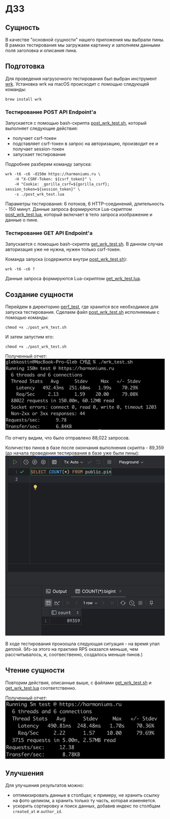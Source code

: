 # ДЗ3

## Сущность
В качестве "основной сущности" нашего приложения мы выбрали пины. В рамках тестирования мы загружаем картинку и заполняем данными поля заголовка и описания пина.

## Подготовка 
Для проведения нагрузочного тестирования был выбран инструмент [wrk](https://github.com/wg/wrk).
Установка wrk на macOS происходит с помощью следующей команды: 
```
brew install wrk
```

### Тестирование POST API Endpoint'а
Запускается с помощью bash-скрипта [post_wrk_test.sh](https://github.com/go-park-mail-ru/2024_1_Harmonica/blob/har-148-add-dbms2/internal/repository/perf_test/post_wrk_test.sh), который выполняет следующие действия:
 - получает csrf-токен
 - подставляет csrf-токен в запрос на авторизацию, производит ее и  получает session-токен
 - запускает тестирование

Подробнее разберем команду запуска:
```
wrk -t6 -c6 -d150m https://harmoniums.ru \
    -H "X-CSRF-Token: ${csrf_token}" \
    -H "Cookie: _gorilla_csrf=${gorilla_csrf}; session_token=${session_token}" \
    -s ./post_wrk_test.lua
```
Параметры тестирования: 6 потоков, 6 HTTP-соединений, длительность - 150 минут. 
Данные запроса формируются Lua-скриптом [post_wrk_test.lua](https://github.com/go-park-mail-ru/2024_1_Harmonica/blob/har-148-add-dbms2/internal/repository/perf_test/post_wrk_test.lua), который включает в тело запроса изображение и данные о пине.

### Тестирование GET API Endpoint'а
Запускается с помощью bash-скрипта [get_wrk_test.sh](https://github.com/go-park-mail-ru/2024_1_Harmonica/blob/har-148-add-dbms2/internal/repository/perf_test/get_wrk_test.sh). В данном случае авторизация уже не нужна, нужен только csrf-токен.

Команда запуска (содержится внутри [post_wrk_test.sh](https://github.com/go-park-mail-ru/2024_1_Harmonica/blob/har-148-add-dbms2/internal/repository/perf_test/post_wrk_test.sh)):
```
wrk -t6 -c6 ?
```
Данные запроса формируются Lua-скриптом [get_wrk_test.lua](https://github.com/go-park-mail-ru/2024_1_Harmonica/blob/har-148-add-dbms2/internal/repository/perf_test/get_wrk_test.lua).

## Создание сущности
Перейдем в директорию [perf_test](https://github.com/go-park-mail-ru/2024_1_Harmonica/tree/har-148-add-dbms2/internal/repository/perf_test), где хранится все необходимое для запуска тестирования.
Сделаем файл [post_wrk_test.sh](https://github.com/go-park-mail-ru/2024_1_Harmonica/blob/har-148-add-dbms2/internal/repository/perf_test/post_wrk_test.sh) исполняемым с помощью команды:
```
chmod +x ./post_wrk_test.sh
```
И затем запустим его:
```
chmod +x ./post_wrk_test.sh
```
Полученный отчет:
<img src="./post_result.jpg" alt="post result" />

По отчету видим, что было отправлено 88,022 запросов.

Количество пинов в базе после окончания выполнения скрипта - 89,359 (до начала проведения тестирования в базе уже были пины):
<img src="./post_db_result.jpg" alt="post db result" />

В ходе тестирования произошла следующая ситуация - на время упал деплой.
(Из-за этого на практике RPS оказался меньше, чем рассчитывалось, и, соотвественно, создалось меньше пинов.)

## Чтение сущности
Повторим действия, описанные выше, с файлами [get_wrk_test.sh](https://github.com/go-park-mail-ru/2024_1_Harmonica/blob/har-148-add-dbms2/internal/repository/perf_test/get_wrk_test.sh) и [get_wrk_test.lua](https://github.com/go-park-mail-ru/2024_1_Harmonica/blob/har-148-add-dbms2/internal/repository/perf_test/get_wrk_test.lua) соответственно.

Полученный отчет:
<img src="./get_result.jpg" alt="get result" />

## Улучшения 

Для улучшения результатов можно:
 - оптимизировать данные в столбцах; к примеру, не хранить ссылку на фото целиком, а хранить только ту часть, которая изменяется.
 - ускорить сортировку и поиск данных, добавив индекс по столбцам `created_at` и `author_id`.
